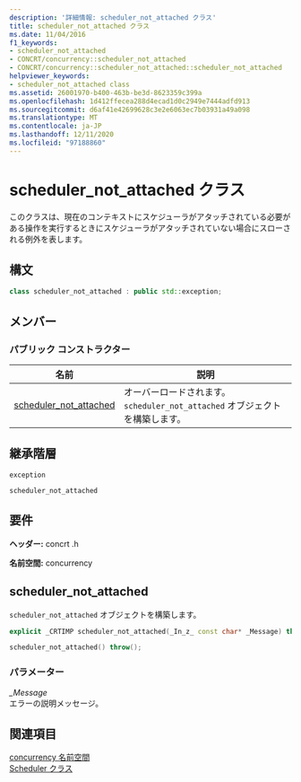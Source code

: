 ```yaml
---
description: '詳細情報: scheduler_not_attached クラス'
title: scheduler_not_attached クラス
ms.date: 11/04/2016
f1_keywords:
- scheduler_not_attached
- CONCRT/concurrency::scheduler_not_attached
- CONCRT/concurrency::scheduler_not_attached::scheduler_not_attached
helpviewer_keywords:
- scheduler_not_attached class
ms.assetid: 26001970-b400-463b-be3d-8623359c399a
ms.openlocfilehash: 1d412ffecea288d4ecad1d0c2949e7444adfd913
ms.sourcegitcommit: d6af41e42699628c3e2e6063ec7b03931a49a098
ms.translationtype: MT
ms.contentlocale: ja-JP
ms.lasthandoff: 12/11/2020
ms.locfileid: "97188860"
---
```

# <a name="scheduler_not_attached-class"></a>scheduler_not_attached クラス

このクラスは、現在のコンテキストにスケジューラがアタッチされている必要がある操作を実行するときにスケジューラがアタッチされていない場合にスローされる例外を表します。

## <a name="syntax"></a>構文

```cpp
class scheduler_not_attached : public std::exception;
```

## <a name="members"></a>メンバー

### <a name="public-constructors"></a>パブリック コンストラクター

|名前|説明|
|----------|-----------------|
|[scheduler_not_attached](#ctor)|オーバーロードされます。 `scheduler_not_attached` オブジェクトを構築します。|

## <a name="inheritance-hierarchy"></a>継承階層

`exception`

`scheduler_not_attached`

## <a name="requirements"></a>要件

**ヘッダー:** concrt .h

**名前空間:** concurrency

## <a name="scheduler_not_attached"></a><a name="ctor"></a> scheduler_not_attached

`scheduler_not_attached` オブジェクトを構築します。

```cpp
explicit _CRTIMP scheduler_not_attached(_In_z_ const char* _Message) throw();

scheduler_not_attached() throw();
```

### <a name="parameters"></a>パラメーター

*_Message*<br/>
エラーの説明メッセージ。

## <a name="see-also"></a>関連項目

[concurrency 名前空間](concurrency-namespace.md)<br/>
[Scheduler クラス](scheduler-class.md)
